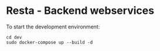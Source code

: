 # Resta - Backend webservices

To start the development environment:

```
cd dev
sudo docker-compose up --build -d 
```